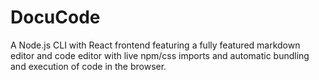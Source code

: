 # DocuCode

A Node.js CLI with React frontend featuring a fully featured markdown editor and code editor with live npm/css imports and automatic bundling and execution of code in the browser.
